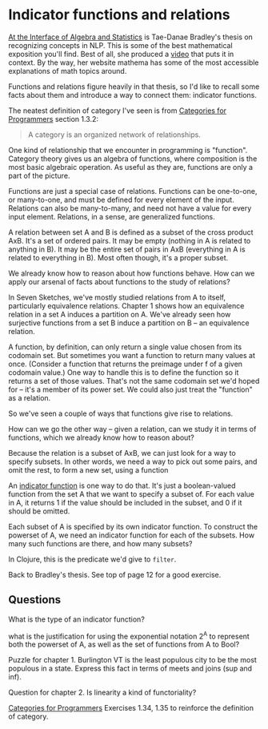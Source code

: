 # Indicator functions and relations

[At the Interface of Algebra and Statistics](https://arxiv.org/pdf/2004.05631.pdf) is Tae-Danae Bradley's thesis on recognizing concepts in NLP. This is some of the best mathematical exposition you'll find. Best of all, she produced a [video](https://www.youtube.com/watch?v=wiadG3ywJIs&feature=youtu.be) that puts it in context. By the way, her website mathema has some of the most accessible explanations of math topics around.

Functions and relations figure heavily in that thesis, so I'd like to recall some facts about them and introduce a way to connect them: indicator functions.

The neatest definition of category I've seen is from [Categories for Programmers](http://brendanfong.com/programmingcats_files/cats4progs-DRAFT.pdf) section 1.3.2:

> A category is an organized network of relationships.

One kind of relationship that we encounter in programming is "function". Category theory gives us an algebra of functions, where composition is the most basic algebraic operation. As useful as they are, functions are only a part of the picture.

Functions are just a special case of relations. Functions can be one-to-one, or many-to-one, and must be defined for every element of the input. Relations can also be many-to-many, and need not have a value for every input element. Relations, in a sense, are generalized functions.

A relation between set A and B is defined as a subset of the cross product AxB. It's a set of ordered pairs. It may be empty (nothing in A is related to anything in B). It may be the entire set of pairs in AxB (everything in A is related to everything in B). Most often though, it's a proper subset.

We already know how to reason about how functions behave. How can we apply our arsenal of facts about functions to the study of relations?

In Seven Sketches, we've mostly studied relations from A to itself, particularly equivalence relations. Chapter 1 shows how an equivalence relation in a set A induces a partition on A. We've already seen how surjective functions from a set B induce a partition on B – an equivalence relation.

A function, by definition, can only return a single value chosen from its codomain set. But sometimes you want a function to return many values at once. (Consider a function that returns the preimage under f of a given codomain value.) One way to handle this is to define the function so it returns a set of those values. That's not the same codomain set we'd hoped for – it's a member of its power set. We could also just treat the "function" as a relation.

So we've seen a couple of ways that functions give rise to relations.

How can we go the other way – given a relation, can we study it in terms of functions, which we already know how to reason about?

Because the relation is a subset of AxB, we can just look for a way to specify subsets. In other words, we need a way to pick out some pairs, and omit the rest, to form a new set, using a function

An [indicator function](https://en.wikipedia.org/wiki/Indicator_function) is one way to do that. It's just a boolean-valued function from the set A that we want to specify a subset of. For each value in A, it returns 1 if the value should be included in the subset, and 0 if it should be omitted.

Each subset of A is specified by its own indicator function. To construct the powerset of A, we need an indicator function for each of the subsets. How many such functions are there, and how many subsets?

In Clojure, this is the predicate we'd give to `filter`.

Back to Bradley's thesis. See top of page 12 for a good exercise.

## Questions

What is the type of an indicator function?

what is the justification for using the exponential notation 2<sup>A</sup> to represent both the powerset of A, as well as the set of functions from A to Bool?

Puzzle for chapter 1. Burlington VT is the least populous city to be the most populous in a state. Express this fact in terms of meets and joins (sup and inf).

Question for chapter 2. Is linearity a kind of functoriality?

[Categories for Programmers](http://brendanfong.com/programmingcats_files/cats4progs-DRAFT.pdf) Exercises 1.34, 1.35 to reinforce the definition of category.
